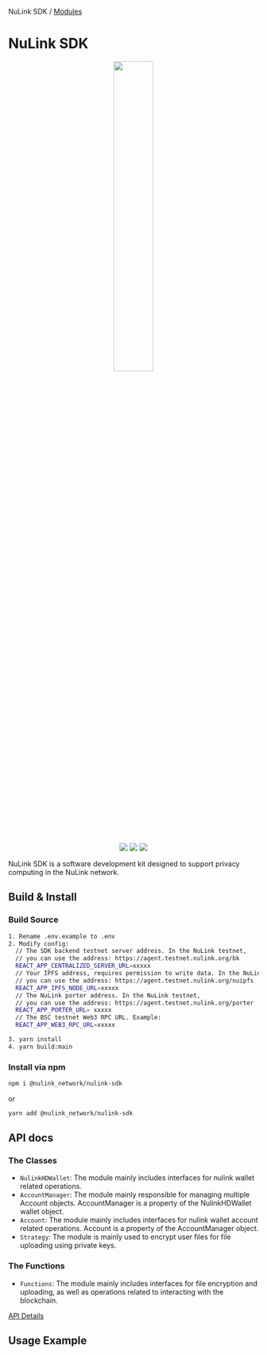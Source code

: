 NuLink SDK / [Modules](modules.md)

# NuLink SDK

<p align="center">
  <a href="https://www.nulink.org/"><img src="https://github.com/NuLink-network/nulink-resource/blob/94c5538a5fdc25e7d4391f4f2e4af60b3c480fc1/logo/nulink-bg-1.png" width=40%  /></a>
</p><p align="center">
  <a href="https://github.com/NuLink-network"><img src="https://img.shields.io/badge/Playground-NuLink_Network-brightgreen?logo=Parity%20Substrate" /></a>
  <a href="http://nulink.org/"><img src="https://img.shields.io/badge/made%20by-NuLink%20Foundation-blue.svg?style=flat-square" /></a>
  <a href="https://github.com/NuLink-network/nulink-sdk"><img src="https://img.shields.io/badge/project-Nulink_SDK-yellow.svg?style=flat-square" /></a>
</p>NuLink SDK is a software development kit designed to support privacy computing in the NuLink network.

## Build & Install

### Build Source

```bash
1. Rename .env.example to .env
2. Modify config:
  // The SDK backend testnet server address. In the NuLink testnet,
  // you can use the address: https://agent.testnet.nulink.org/bk
  REACT_APP_CENTRALIZED_SERVER_URL=xxxxx
  // Your IPFS address, requires permission to write data. In the NuLink testnet,
  // you can use the address: https://agent.testnet.nulink.org/nuipfs
  REACT_APP_IPFS_NODE_URL=xxxxx
  // The NuLink porter address. In the NuLink testnet,
  // you can use the address: https://agent.testnet.nulink.org/porter
  REACT_APP_PORTER_URL= xxxxx
  // The BSC testnet Web3 RPC URL. Example:
  REACT_APP_WEB3_RPC_URL=xxxxx

3. yarn install
4. yarn build:main
```
### Install via npm

```bash
npm i @nulink_network/nulink-sdk
```
or
```bash
yarn add @nulink_network/nulink-sdk
```

## API docs

### The Classes
* `NulinkHDWallet`: The module mainly includes interfaces for nulink wallet related operations.
* `AccountManager`: The module mainly responsible for managing multiple Account objects. AccountManager is a property of the NulinkHDWallet wallet object.
* `Account`: The module mainly includes interfaces for nulink wallet account related operations. Account is a property of the AccountManager object.
* `Strategy`: The module is mainly used to encrypt user files for file uploading using private keys.

### The Functions
* `Functions`: The module mainly includes interfaces for file encryption and uploading, as well as operations related to interacting with the blockchain.

<!--[API](./docs/modules.md) -->
[API Details](./modules.md)


## Usage Example

